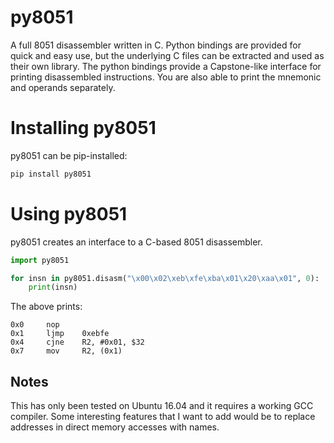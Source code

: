 # py8051
A full 8051 disassembler written in C. Python bindings are provided for quick and easy use, but the underlying C files can be extracted and used as their own library.
The python bindings provide a Capstone-like interface for printing disassembled instructions. You are also able to print the mnemonic and operands separately.

# Installing py8051

py8051 can be pip-installed:

```bash
pip install py8051
```

# Using py8051

py8051 creates an interface to a C-based 8051 disassembler.

```python
import py8051

for insn in py8051.disasm("\x00\x02\xeb\xfe\xba\x01\x20\xaa\x01", 0):
    print(insn)
```

The above prints:

```
0x0     nop
0x1     ljmp    0xebfe
0x4     cjne    R2, #0x01, $32
0x7     mov     R2, (0x1)
```

## Notes
This has only been tested on Ubuntu 16.04 and it requires a working GCC compiler.
Some interesting features that I want to add would be to replace addresses in direct memory accesses with names.

